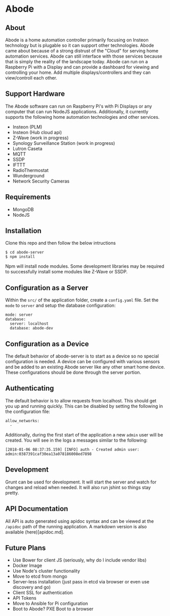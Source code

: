 # Abode
## About
Abode is a home automation controller primarily focusing on Insteon technology but is plugable so it can support other technologies.  Abode came about because of a strong distrust of the "Cloud" for serving home automation services.  Abode can still interface with those services because that is simply the reality of the landscape today.  Abode can run on a Raspberry Pi with a Display and can provide a dashboard for viewing and controlling your home.  Add multiple displays/controllers and they can view/controll each other.

## Support Hardware
The Abode software can run on Raspberry Pi's with Pi Displays or any computer that can run NodeJS applications.  Additionally, it currently supports the following home automation technologies and other services.
* Insteon (PLM)
* Insteon (Hub cloud api)
* Z-Wave (work in progress)
* Synology Surveillance Station (work in progress)
* Lutron Caseta
* MQTT
* SSDP
* IFTTT
* RadioThermostat
* Wunderground
* Network Security Cameras

## Requirements
* MongoDB
* NodeJS

## Installation
Clone this repo and then follow the below intructions
```
$ cd abode-server
$ npm install
```
Npm will install node modules.  Some development libraries may be required to successfully install some modules like Z-Wave or SSDP.
## Configuration as a Server
Within the `src/` of the application folder, create a `config.yaml` file.  Set the `mode` to `server` and setup the database configuration:
```
mode: server
database:
  server: localhost
  database: abode-dev
```

## Configuration as a Device
The default behavior of abode-server is to start as a device so no special configuration is needed.  A device can be configured with various sensors and be added to an existing Abode server like any other smart home device.  These configurations should be done through the server portion.

## Authenticating
The default behavior is to allow requests from localhost.  This should get you up and running quickly.  This can be disabled by setting the following in the configuration file:
```
allow_networks:
  -
```
Additionally, during the first start of the application a new `admin` user will be created.  You will see in the logs a messages similar to the following:
```
[2018-01-06 08:37:35.159] [INFO] auth - Created admin user: admin:0387391caf30ea13a078186008ed7898
```

## Development
Grunt can be used for development.  It will start the server and watch for changes and reload when needed.  It will also run jshint so things stay pretty.

## API Documentation
All API is auto generated using apidoc syntax and can be viewed at the `/apidoc` path of the running application.  A markdown version is also available (here)[apidoc.md].

## Future Plans
* Use Bower for client JS (seriously, why do I include vendor libs)
* Docker Image
* Use Node's cluster functionality
* Move to etcd from mongo
* Server-less installation (just pass in etcd via browser or even use discovery and go)
* Client SSL for authentication
* API Tokens
* Move to Ansible for Pi configuration
* Boot to Abode? PXE Boot to a browser
